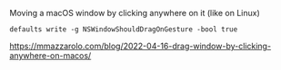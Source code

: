 Moving a macOS window by clicking anywhere on it (like on Linux)

```
defaults write -g NSWindowShouldDragOnGesture -bool true
```


https://mmazzarolo.com/blog/2022-04-16-drag-window-by-clicking-anywhere-on-macos/

